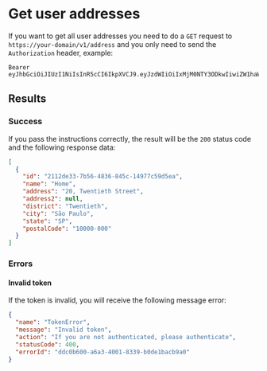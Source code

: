 # Get user addresses

If you want to get all user addresses you need to do a `GET` request to `https://your-domain/v1/address` and you only need to send the `Authorization` header, example:

```
Bearer eyJhbGciOiJIUzI1NiIsInR5cCI6IkpXVCJ9.eyJzdWIiOiIxMjM0NTY3ODkwIiwiZW1haWwiOiJqb2huQGR1ZS5jb20iLCJpZCI6ImRkYzBiNjAwLWE2YTMtNDAwMS04MzM5LWIwZGUxYmFjYjlhMCIsImlhdCI6MTUxNjIzOTAyMn0.m7gxXwgh_OUE2lzU88Yx2pamGhfHCDjjIJgVIagbq8A
```

## Results

### Success

If you pass the instructions correctly, the result will be the `200` status code and the following response data:

```json
[
  {
    "id": "2112de33-7b56-4836-845c-14977c59d5ea",
    "name": "Home",
    "address": "20, Twentieth Street",
    "address2": null,
    "district": "Twentieth",
    "city": "São Paulo",
    "state": "SP",
    "postalCode": "10000-000"
  }
]
```

### Errors

#### Invalid token

If the token is invalid, you will receive the following message error:

```json
{
  "name": "TokenError",
  "message": "Invalid token",
  "action": "If you are not authenticated, please authenticate",
  "statusCode": 400,
  "errorId": "ddc0b600-a6a3-4001-8339-b0de1bacb9a0"
}
```
